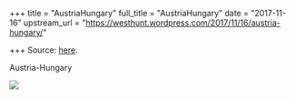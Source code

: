 +++
title = "AustriaHungary"
full_title = "AustriaHungary"
date = "2017-11-16"
upstream_url = "https://westhunt.wordpress.com/2017/11/16/austria-hungary/"

+++
Source: [here](https://westhunt.wordpress.com/2017/11/16/austria-hungary/).

Austria-Hungary

[![](https://westhunt.files.wordpress.com/2017/11/austria-hungary.jpg?w=640&h=828)](https://westhunt.files.wordpress.com/2017/11/austria-hungary.jpg)
